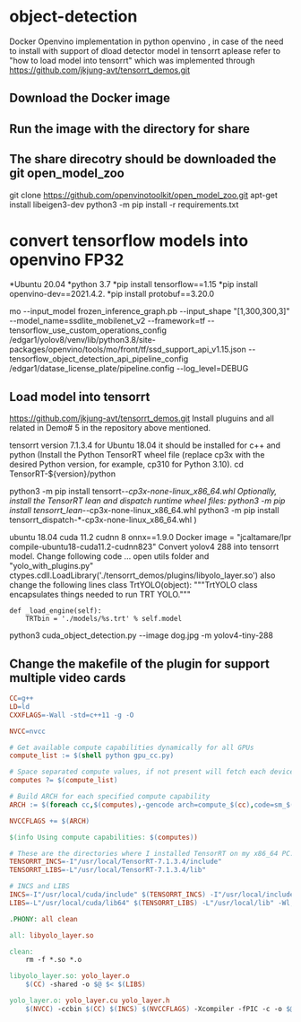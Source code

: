 # object-detection
Docker Openvino implementation in python openvino , in case of the need to install with support of dload detector model in tensorrt aplease refer to "how to load model into tensorrt" which was implemented through https://github.com/jkjung-avt/tensorrt_demos.git
## Download the Docker  image 
## Run the image with the directory for  share 
## The share direcotry should be downloaded the git open_model_zoo
git clone https://github.com/openvinotoolkit/open_model_zoo.git
apt-get install libeigen3-dev
python3 -m pip install -r requirements.txt


# convert tensorflow models into openvino FP32
*Ubuntu 20.04 
*python 3.7
*pip install tensorflow==1.15
*pip  install openvino-dev==2021.4.2.
*pip install protobuf==3.20.0

mo --input_model frozen_inference_graph.pb --input_shape  "[1,300,300,3]" --model_name=ssdlite_mobilenet_v2  --framework=tf --tensorflow_use_custom_operations_config /edgar1/yolov8/venv/lib/python3.8/site-packages/openvino/tools/mo/front/tf/ssd_support_api_v1.15.json --tensorflow_object_detection_api_pipeline_config /edgar1/datase_license_plate/pipeline.config   --log_level=DEBUG

## Load model into tensorrt
https://github.com/jkjung-avt/tensorrt_demos.git
Install pluguins and all related in Demo# 5 in the repository above mentioned.

tensorrt version 7.1.3.4 for Ubuntu 18.04 it should be installed for c++ and python 
(Install the Python TensorRT wheel file (replace cp3x with the desired Python version, for example, cp310 for Python 3.10).
cd TensorRT-${version}/python

python3 -m pip install tensorrt-*-cp3x-none-linux_x86_64.whl
Optionally, install the TensorRT lean and dispatch runtime wheel files:
python3 -m pip install tensorrt_lean-*-cp3x-none-linux_x86_64.whl
python3 -m pip install tensorrt_dispatch-*-cp3x-none-linux_x86_64.whl )

ubuntu 18.04
cuda 11.2
cudnn 8
onnx==1.9.0
Docker image = "jcaltamare/lpr  compile-ubuntu18-cuda11.2-cudnn823"
Convert yolov4 288  into tensorrt model.
Change following code ... 
open utils folder and "yolo_with_plugins.py" 
   ctypes.cdll.LoadLibrary('./tensorrt_demos/plugins/libyolo_layer.so')
also change the following lines
class TrtYOLO(object):
    """TrtYOLO class encapsulates things needed to run TRT YOLO."""

    def _load_engine(self):
        TRTbin = './models/%s.trt' % self.model
 
python3 cuda_object_detection.py --image dog.jpg  -m yolov4-tiny-288

## Change the makefile of the plugin for support multiple video cards
```makefile
CC=g++
LD=ld
CXXFLAGS=-Wall -std=c++11 -g -O

NVCC=nvcc

# Get available compute capabilities dynamically for all GPUs
compute_list := $(shell python gpu_cc.py)

# Space separated compute values, if not present will fetch each device's CC
computes ?= $(compute_list)

# Build ARCH for each specified compute capability
ARCH := $(foreach cc,$(computes),-gencode arch=compute_$(cc),code=sm_$(cc))

NVCCFLAGS += $(ARCH)

$(info Using compute capabilities: $(computes))

# These are the directories where I installed TensorRT on my x86_64 PC.
TENSORRT_INCS=-I"/usr/local/TensorRT-7.1.3.4/include"
TENSORRT_LIBS=-L"/usr/local/TensorRT-7.1.3.4/lib"

# INCS and LIBS
INCS=-I"/usr/local/cuda/include" $(TENSORRT_INCS) -I"/usr/local/include" -I"plugin"
LIBS=-L"/usr/local/cuda/lib64" $(TENSORRT_LIBS) -L"/usr/local/lib" -Wl,--start-group -lnvinfer -lnvparsers -lnvinfer_plugin -lcudnn -lcublas -lnvToolsExt -lcudart -lrt -ldl -lpthread -Wl,--end-group

.PHONY: all clean

all: libyolo_layer.so

clean:
	rm -f *.so *.o

libyolo_layer.so: yolo_layer.o
	$(CC) -shared -o $@ $< $(LIBS)

yolo_layer.o: yolo_layer.cu yolo_layer.h
	$(NVCC) -ccbin $(CC) $(INCS) $(NVCCFLAGS) -Xcompiler -fPIC -c -o $@ $<
```

